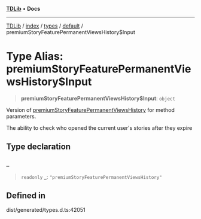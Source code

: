 [**TDLib**](../../../../../../README.md) • **Docs**

***

[TDLib](../../../../../../modules.md) / [index](../../../../../README.md) / [types](../../../README.md) / [default](../README.md) / premiumStoryFeaturePermanentViewsHistory$Input

# Type Alias: premiumStoryFeaturePermanentViewsHistory$Input

> **premiumStoryFeaturePermanentViewsHistory$Input**: `object`

Version of [premiumStoryFeaturePermanentViewsHistory](premiumStoryFeaturePermanentViewsHistory.md) for method parameters.

The ability to check who opened the current user's stories after they expire

## Type declaration

### \_

> `readonly` **\_**: `"premiumStoryFeaturePermanentViewsHistory"`

## Defined in

dist/generated/types.d.ts:42051
